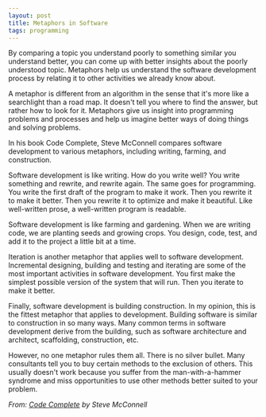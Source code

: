 ```yaml
---
layout: post
title: Metaphors in Software
tags: programming
---
```


By comparing a topic you understand poorly to something similar you understand better, you can come up with better insights about the poorly understood topic. Metaphors help us understand the software development process by relating it to other activities we already know about.

A metaphor is different from an algorithm in the sense that it's more like a searchlight than a road map. It doesn't tell you where to find the answer, but rather how to look for it. Metaphors give us insight into programming problems and processes and help us imagine better ways of doing things and solving problems.

In his book Code Complete, Steve McConnell compares software development to various metaphors, including writing, farming, and construction.

Software development is like writing. How do you write well? You write something and rewrite, and rewrite again. The same goes for programming. You write the first draft of the program to make it work. Then you rewrite it to make it better. Then you rewrite it to optimize and make it beautiful. Like well-written prose, a well-written program is readable.

Software development is like farming and gardening. When we are writing code, we are planting seeds and growing crops. You design, code, test, and add it to the project a little bit at a time.

Iteration is another metaphor that applies well to software development. Incremental designing, building and testing and iterating are some of the most important activities in software development. You first make the simplest possible version of the system that will run. Then you iterate to make it better.

Finally, software development is building construction. In my opinion, this is the fittest metaphor that applies to development. Building software is similar to construction in so many ways. Many common terms in software development derive from the building, such as software architecture and architect, scaffolding, construction, etc.

However, no one metaphor rules them all. There is no silver bullet. Many consultants tell you to buy certain methods to the exclusion of others. This usually doesn't work because you suffer from the man-with-a-hammer syndrome and miss opportunities to use other methods better suited to your problem.

*From: [Code Complete](https://www.amazon.ca/Code-Complete-2nd-Steve-McConnell/dp/0735619670/ref=sr_1_1?dchild=1&keywords=code+complete&qid=1614328345&sr=8-1) by Steve McConnell*